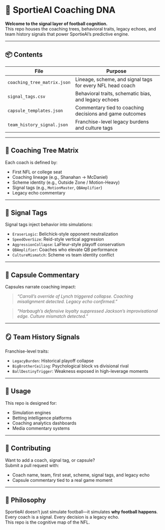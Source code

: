 # 🧠 SportieAI Coaching DNA

**Welcome to the signal layer of football cognition.**  
This repo houses the coaching trees, behavioral traits, legacy echoes, and team history signals that power SportieAI’s predictive engine.

---

## 📦 Contents

| File | Purpose |
|------|---------|
| `coaching_tree_matrix.json` | Lineage, scheme, and signal tags for every NFL head coach |
| `signal_tags.csv` | Behavioral traits, schematic bias, and legacy echoes |
| `capsule_templates.json` | Commentary tied to coaching decisions and game outcomes |
| `team_history_signal.json` | Franchise-level legacy burdens and culture tags |

---

## 🌳 Coaching Tree Matrix

Each coach is defined by:
- First NFL or college seat
- Coaching lineage (e.g., Shanahan → McDaniel)
- Scheme identity (e.g., Outside Zone / Motion-Heavy)
- Signal tags (e.g., `MotionMaster`, `QBAmplifier`)
- Legacy echo commentary

---

## 🔩 Signal Tags

Signal tags inject behavior into simulations:
- `EraserLogic`: Belichick-style opponent neutralization
- `SpeedOverSize`: Reid-style vertical aggression
- `AggressionCollapse`: LaFleur-style playoff conservatism
- `QBAmplifier`: Coaches who elevate QB performance
- `CultureMismatch`: Scheme vs team identity conflict

---

## 🧬 Capsule Commentary

Capsules narrate coaching impact:
> *“Carroll’s override of Lynch triggered collapse. Coaching misalignment detected. Legacy echo confirmed.”*

> *“Harbaugh’s defensive loyalty suppressed Jackson’s improvisational edge. Culture mismatch detected.”*

---

## 🪞 Team History Signals

Franchise-level traits:
- `LegacyBurden`: Historical playoff collapse
- `BigBrotherCeiling`: Psychological block vs divisional rival
- `BallDestinyTrigger`: Weakness exposed in high-leverage moments

---

## 🚀 Usage

This repo is designed for:
- Simulation engines
- Betting intelligence platforms
- Coaching analytics dashboards
- Media commentary systems

---

## 🤝 Contributing

Want to add a coach, signal tag, or capsule?  
Submit a pull request with:
- Coach name, team, first seat, scheme, signal tags, and legacy echo
- Capsule commentary tied to a real game moment

---

## 🧠 Philosophy

SportieAI doesn’t just simulate football—it simulates **why football happens**.  
Every coach is a signal. Every decision is a legacy echo.  
This repo is the cognitive map of the NFL.

